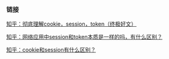 ### 链接
[知乎：彻底理解cookie，session，token（终极好文）](https://zhuanlan.zhihu.com/p/63061864)

[知乎：网络应用中session和token本质是一样的吗，有什么区别？](https://www.zhihu.com/question/51759560)

[知乎：cookie和session有什么区别？](https://www.zhihu.com/question/19786827)